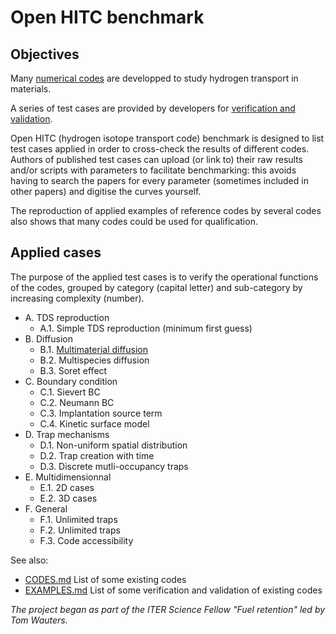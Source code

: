 # Open HITC benchmark


## Objectives

Many [numerical codes](CODES.md) are developped to study hydrogen transport in materials. 

A series of test cases are provided by developers for [verification and validation](EXAMPLES.md). 

Open HITC (hydrogen isotope transport code) benchmark is designed to list test cases applied in order to cross-check the results of different codes. 
Authors of published test cases can upload (or link to) their raw results and/or scripts with parameters to facilitate benchmarking: this avoids having to search the papers for every parameter (sometimes included in other papers) and digitise the curves yourself.

The reproduction of applied examples of reference codes by several codes also shows that many codes could be used for qualification.

## Applied cases

The purpose of the applied test cases is to verify the operational functions of the codes, grouped by category (capital letter) and sub-category by increasing complexity (number). 

- A. TDS reproduction 
    - A.1. Simple TDS reproduction (minimum first guess)
- B. Diffusion
    - B.1. [Multimaterial diffusion](IB1/README.md)
    - B.2. Multispecies diffusion
    - B.3. Soret effect
- C. Boundary condition
    - C.1. Sievert BC
    - C.2. Neumann BC
    - C.3. Implantation source term
    - C.4. Kinetic surface model
- D. Trap mechanisms
    - D.1. Non-uniform spatial distribution
    - D.2. Trap creation with time
    - D.3. Discrete mutli-occupancy traps
- E. Multidimensionnal
    - E.1. 2D cases
    - E.2. 3D cases
- F. General
    - F.1. Unlimited traps
    - F.2. Unlimited traps
    - F.3. Code accessibility


See also: 
- [CODES.md](CODES.md) List of some existing codes
- [EXAMPLES.md](EXAMPLES.md) List of some verification and validation of existing codes

*The project began as part of the ITER Science Fellow "Fuel retention" led by Tom Wauters.*

